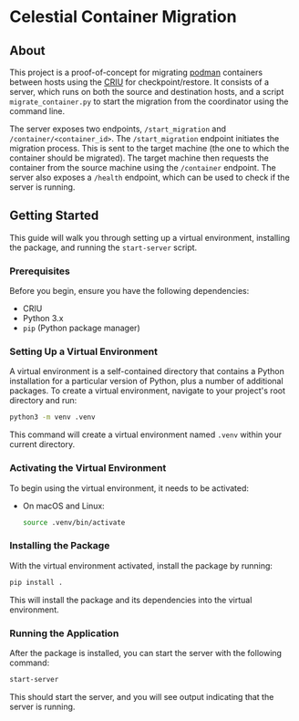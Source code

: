 # Celestial Container Migration

## About 

This project is a proof-of-concept for migrating [podman](https://podman.io) containers between hosts using the [CRIU](https://criu.org) for checkpoint/restore. It consists of a server, which runs on both the source and destination hosts, and a script `migrate_container.py` to start the migration from the coordinator using the command line.

The server exposes two endpoints, `/start_migration` and `/container/<container_id>`. The `/start_migration` endpoint initiates the migration process. This is sent to the target machine (the one to which the container should be migrated). The target machine then requests the container from the source machine using the `/container` endpoint. The server also exposes a `/health` endpoint, which can be used to check if the server is running.

## Getting Started

This guide will walk you through setting up a virtual environment, installing the package, and running the `start-server` script.

### Prerequisites

Before you begin, ensure you have the following dependencies:
- CRIU
- Python 3.x
- `pip` (Python package manager)



### Setting Up a Virtual Environment

A virtual environment is a self-contained directory that contains a Python installation for a particular version of Python, plus a number of additional packages. To create a virtual environment, navigate to your project's root directory and run:

```bash
python3 -m venv .venv
```

This command will create a virtual environment named `.venv` within your current directory.

### Activating the Virtual Environment

To begin using the virtual environment, it needs to be activated:

- On macOS and Linux:
  ```bash
  source .venv/bin/activate
  ```

### Installing the Package

With the virtual environment activated, install the package by running:

```bash
pip install .
```

This will install the package and its dependencies into the virtual environment.

### Running the Application

After the package is installed, you can start the server with the following command:

```bash
start-server
```

This should start the server, and you will see output indicating that the server is running.
